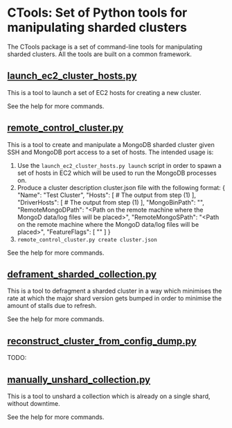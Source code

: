 # CTools: Set of Python tools for manipulating sharded clusters
The CTools package is a set of command-line tools for manipulating sharded clusters. All the tools
are built on a common framework.

## [launch_ec2_cluster_hosts.py](https://github.com/kaloianm/workscripts/blob/master/ctools/launch_ec2_cluster_hosts.py#L3)
This is a tool to launch a set of EC2 hosts for creating a new cluster.

See the help for more commands.

## [remote_control_cluster.py](https://github.com/kaloianm/workscripts/blob/master/ctools/remote_control_cluster.py#L3)
This is a tool to create and manipulate a MongoDB sharded cluster given SSH and MongoDB port access
to a set of hosts. The intended usage is:

1. Use the `launch_ec2_cluster_hosts.py launch` script in order to spawn a set of hosts in EC2
which will be used to run the MongoDB processes on.
1. Produce a cluster description cluster.json file with the following format:
        {
                "Name": "Test Cluster",
                "Hosts": [
                    # The output from step (1)
                ],
                "DriverHosts": [
                    # The output from step (1)
                ],
                "MongoBinPath": "<Path where the MongoDB binaries are stored>",
                "RemoteMongoDPath": "<Path on the remote machine where the MongoD data/log files will be placed>",
                "RemoteMongoSPath": "<Path on the remote machine where the MongoD data/log files will be placed>",
                "FeatureFlags": [ "<List of strings with feature flag names to enable>" ]
        }
1. `remote_control_cluster.py create cluster.json`

See the help for more commands.

## [deframent_sharded_collection.py](https://github.com/kaloianm/workscripts/blob/master/ctools/deframent_sharded_collection.py#L3)
This is a tool to defragment a sharded cluster in a way which minimises the rate at which the major
shard version gets bumped in order to minimise the amount of stalls due to refresh.

See the help for more commands.

## [reconstruct_cluster_from_config_dump.py](https://github.com/kaloianm/workscripts/blob/master/ctools/reconstruct_cluster_from_config_dump.py#L3)
TODO:

## [manually_unshard_collection.py](https://github.com/kaloianm/workscripts/blob/master/ctools/manually_unshard_collection.py#L3)
This is a tool to unshard a collection which is already on a single shard, without downtime.

See the help for more commands.
